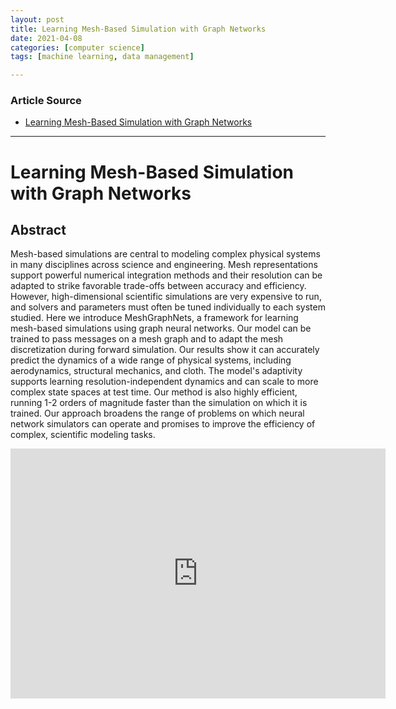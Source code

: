 ```yaml
---
layout: post
title: Learning Mesh-Based Simulation with Graph Networks
date: 2021-04-08
categories: [computer science]
tags: [machine learning, data management]

---
```


### Article Source

* [Learning Mesh-Based Simulation with Graph Networks](https://www.youtube.com/watch?v=fLo39PSLvsw)

---

# Learning Mesh-Based Simulation with Graph Networks


## Abstract

Mesh-based simulations are central to modeling complex physical systems in many disciplines across science and engineering. Mesh representations support powerful numerical integration methods and their resolution can be adapted to strike favorable trade-offs between accuracy and efficiency. However, high-dimensional scientific simulations are very expensive to run, and solvers and parameters must often be tuned individually to each system studied. Here we introduce MeshGraphNets, a framework for learning mesh-based simulations using graph neural networks. Our model can be trained to pass messages on a mesh graph and to adapt the mesh discretization during forward simulation. Our results show it can accurately predict the dynamics of a wide range of physical systems, including aerodynamics, structural mechanics, and cloth. The model's adaptivity supports learning resolution-independent dynamics and can scale to more complex state spaces at test time. Our method is also highly efficient, running 1-2 orders of magnitude faster than the simulation on which it is trained. Our approach broadens the range of problems on which neural network simulators can operate and promises to improve the efficiency of complex, scientific modeling tasks. 

<iframe width="600" height="400" src="https://www.youtube.com/embed/fLo39PSLvsw" title="YouTube video player" frameborder="0" allow="accelerometer; autoplay; clipboard-write; encrypted-media; gyroscope; picture-in-picture" allowfullscreen></iframe>
